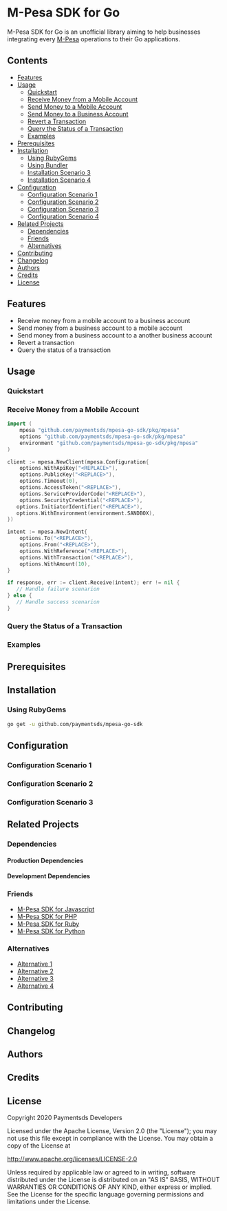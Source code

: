 # M-Pesa SDK for Go

M-Pesa SDK for Go is an unofficial library aiming to help businesses integrating every [M-Pesa](https://developer.mpesa.vm.co.mz) operations to their Go applications.

## Contents

- [Features](#features)
- [Usage](#usage)
   - [Quickstart](#usage/scenario-1)
   - [Receive Money from a Mobile Account](#usage/scenario-1)
   - [Send Money to a Mobile Account](#usage/scenario-2)
   - [Send Money to a Business Account](#usage/scenario-3)
   - [Revert a Transaction](#usage/scenario-4)
   - [Query the Status of a Transaction](#usage/scenario-5)
   - [Examples](#usage/scenario-6)
- [Prerequisites](#prerequisites)
- [Installation](#installation)
   - [Using RubyGems](#installation/scenario-1)
   - [Using Bundler](#installation/scenario-2)
   - [Installation Scenario 3](#installation/scenario-3)
   - [Installation Scenario 4](#installation/scenario-4)
- [Configuration](#configuration)
   - [Configuration Scenario 1](#configuration/scenario-1)
   - [Configuration Scenario 2](#configuration/scenario-2)
   - [Configuration Scenario 3](#configuration/scenario-3)
   - [Configuration Scenario 4](#configuration/scenario-4)
- [Related Projects](#related-projects)
   - [Dependencies](#related-projects/dependencies)
   - [Friends](#related-projects/friends)
   - [Alternatives](#related-projects/alternatives)
- [Contributing](#contributing)
- [Changelog](#changelog)
- [Authors](#authors)
- [Credits](#credits)
- [License](#license)

## Features <a name="features"></a>

- Receive money from a mobile account to a business account
- Send money from a business account to a mobile account
- Send money from a business account to a another business account
- Revert a transaction
- Query the status of a transaction

## Usage <a name="usage"></a>

### Quickstart <a name="#usage/scenario-1"></a>

### Receive Money from a Mobile Account <a name="#usage/scenario-2"></a>

```go
import (
    mpesa "github.com/paymentsds/mpesa-go-sdk/pkg/mpesa"
    options "github.com/paymentsds/mpesa-go-sdk/pkg/mpesa"
    environment "github.com/paymentsds/mpesa-go-sdk/pkg/mpesa"
)

client := mpesa.NewClient(mpesa.Configuration{
	options.WithApiKey("<REPLACE>"),
	options.PublicKey("<REPLACE>"),
	options.Timeout(0),
	options.AccessToken("<REPLACE>"),
	options.ServiceProviderCode("<REPLACE>"),
	options.SecurityCredential("<REPLACE>"),
   options.InitiatorIdentifier("<REPLACE>"),
   options.WithEnvironment(environment.SANDBOX),
})

intent := mpesa.NewIntent{
	options.To("<REPLACE>"),
	options.From("<REPLACE>"),
	options.WithReference("<REPLACE>"),
	options.WithTransaction("<REPLACE>"),
	options.WithAmount(10),
}

if response, err := client.Receive(intent); err != nil {
   // Handle failure scenarion
} else {
   // Handle success scenarion
}
```

### Query the Status of a Transaction <a name="#usage/scenario-6"></a>

### Examples <a name="usage/scenario-7"></a>

## Prerequisites <a name="prerequisites"></a>

## Installation <a name="installation"></a>

### Using RubyGems <a name="installation/scenario-1"></a>

```bash
go get -u github.com/paymentsds/mpesa-go-sdk
```

## Configuration <a name="configuration"></a>

### Configuration Scenario 1 <a name="configuration/scenario-1"></a>

### Configuration Scenario 2 <a name="configuration/scenario-2"></a>

### Configuration Scenario 3 <a name="configuration/scenario-3"></a>

## Related Projects <a name="related-projects"></a>

### Dependencies <a name="related-projects/dependencies"></a>

#### Production Dependencies

#### Development Dependencies

### Friends <a name="related-projects/friends"></a>

- [M-Pesa SDK for Javascript](https://github.com/paymentsds/mpesa-js-sdk)
- [M-Pesa SDK for PHP](https://github.com/paymentsds/mpesa-php-sdk)
- [M-Pesa SDK for Ruby](https://github.com/paymentsds/mpesa-ruby-sdk)
- [M-Pesa SDK for Python](https://github.com/paymentsds/mpesa-python-sdk)

### Alternatives <a name="related-projects/alternatives"></a>

- [Alternative 1](https://github.com/<username>/<project>)
- [Alternative 2](https://github.com/<username>/<project>)
- [Alternative 3](https://github.com/<username>/<project>)
- [Alternative 4](https://github.com/<username>/<project>)

## Contributing <a name="contributing"></a>

## Changelog <a name="changelog"></a>

## Authors <a name="authors"></a>

## Credits <a name="credits"></a>

## License <a name="license"></a>

Copyright 2020 Paymentsds Developers

Licensed under the Apache License, Version 2.0 (the "License"); you may not use this file except in compliance with the License. You may obtain a copy of the License at

http://www.apache.org/licenses/LICENSE-2.0

Unless required by applicable law or agreed to in writing, software distributed under the License is distributed on an "AS IS" BASIS, WITHOUT WARRANTIES OR CONDITIONS OF ANY KIND, either express or implied. See the License for the specific language governing permissions and limitations under the License.

